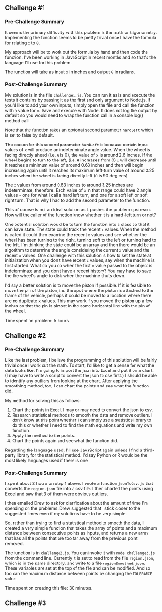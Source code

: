 ## Challenge #1

### Pre-Challenge Summary

It seems the primary difficulty with this problem is the math or trigonometry.
Implementing the function seems to be pretty trivial once I have the formula for
relating `x` to `θ`.

My approach will be to work out the formula by hand and then code the function.
I've been working in JavaScript in recent months and so that's the language I'll
use for this problem.

The function will take as input `x` in inches and output `θ` in radians.

### Post-Challenge Summary

My solution is in the file `challenge1.js`. You can run it as is and execute the
tests it contains by passing it as the first and only argument to Node.js. 
If you'd like to add your own inputs, simply open the file and
call the function with a value for `x`. Save and execute with Node. It does not
log the output by default so you would need to wrap the function call in a
console.log() method call. 

Note that the function takes an optional second parameter `hardLeft` which is 
set to false by default. 

The reason for this second parameter `hardLeft` is because certain input values
of `x` will produce an indeterminate angle value. When the wheel is facing
directly ahead (i.e. `θ` is 0), the value of `x` is around 2.6 inches. If the
wheel begins to turn to the left, (i.e. `θ` increases from 0) `x` will 
decrease until it reaches a minimum value of around 0.63 inches and then will 
begin increasing again until it reaches its maximum left-turn value of around 
3.25 inches when the wheel is facing directly left (`θ` is 90 degrees).

The `x` values from around 0.63 inches to around 3.25 inches are indeterminate, 
therefore. Each value of `x` in that range could have 2 angle values - one for 
what I call a hard left turn, and one for a soft left or soft right turn. That 
is why I had to add the second parameter to the function.

This of course is not an ideal solution as it pushes the problem upstream. 
How will the caller of the function know whether it is a hard-left turn or not?

One potential solution would be to turn the function into a class so that it can
have state. The state could track the recent `x` values. When the method is 
called it could then examine the recent `x` values and see whether the wheel has
been turning to the right, turning soft to the left or turning hard to the left. 
I'm thinking the state could be an array and then there would be an algorithm to 
determine the angle considering the current `x` value and the recent `x` values.
One challenge with this solution is how to set the state at initialization when
you don't have recent `x` values, say when the machine is first started. What do 
you do when the first `x` value passed to the object is indeterminate and you
don't have a recent history? You may have to save the the wheel's angle to disk
when the machine shuts down.

I'd say a better solution is to move the piston if possible. If it is feasible 
to move the pin of the piston, i.e. the spot where the piston is attached to 
the frame of the vehicle, perhaps it could be moved to a location where there 
are no duplicate `x` values. This may work if you moved the piston up a few
inches so that the pin is almost in the same horizontal line with the pin 
of the wheel.

Time spent on problem: 5 hours

## Challenge #2

### Pre-Challenge Summary

Like the last problem, I believe the programming of this solution will be fairly
trivial once I work out the math. To start, I'd like to get a sense for what 
the data looks like. I'm going to import the json into Excel and put it on 
a chart. (I may have to write a script to convert the json to csv first.)
I should be able to identify any outliers from looking at the chart. After 
applying the smoothing method, too, I can chart the points and see what the 
function did.

My method for solving this as follows:
1) Chart the points in Excel. I may or may need to convert the json to csv.
2) Research statistical methods to smooth the data and remove outliers. I 
don't know at this point whether I can simply use a statistics library to do
this or whether I need to find the math equations and write my own function.
3) Apply the method to the points.
4) Chart the points again and see what the function did.
 
Regarding the language used, I'll use JavaScript again unless I find a
third-party library for the statistical method. I'd say Python or R would be the
most likely languages used if there is one.

### Post-Challenge Summary

I spent about 2 hours on step 1 above. I wrote a function `jsonToCsv.js` that
converts the `region.json` file into a csv file. I then charted the points using
Excel and saw that 3 of them were obvious outliers.

I then emailed Drew to ask for clarification about the amount of time I'm
spending on the problems. Drew suggested that I stick closer to the suggested
times even if my solutions have to be very simple.

So, rather than trying to find a statistical method to smooth the data, I
created a very simple function that takes the array of points and a maximum
distance between consecutive points as inputs, and returns a new array that has 
all the points that are too far away from the previous point removed.

The function is in `challenge2.js`. You can invoke it with `node challenge2.js`
from the command line. Currently it is set to read from the file `region.json`,
which is in the same directory, and write to a file `regionSmoothed.json`. These
variables are set at the top of the file and can be modified. And so too can the
maximum distance between points by changing the `TOLERANCE` value.

Time spent on creating this file: 30 minutes.

## Challenge #3




